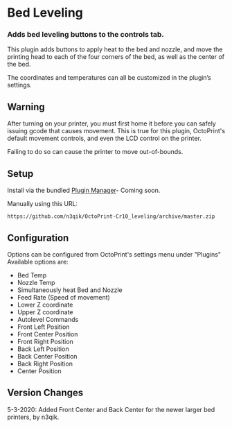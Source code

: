# Bed Leveling

### Adds bed leveling buttons to the controls tab.

This plugin adds buttons to apply heat to the bed and nozzle, and move the printing head to each of the four corners of the bed, as well as the center of the bed.

The coordinates and temperatures can all be customized in the plugin’s settings.

## Warning

After turning on your printer, you must first home it before you can safely issuing gcode that causes movement.
This is true for this plugin, OctoPrint's default movement controls, and even the LCD control on the printer.

Failing to do so can cause the printer to move out-of-bounds.

## Setup

Install via the bundled [Plugin Manager](https://github.com/foosel/OctoPrint/wiki/Plugin:-Plugin-Manager)- Coming soon. 

Manually using this URL:

    https://github.com/n3qik/OctoPrint-Cr10_leveling/archive/master.zip

## Configuration

Options can be configured from OctoPrint's settings menu under "Plugins"
Available options are:
 - Bed Temp
 - Nozzle Temp
 - Simultaneously heat Bed and Nozzle
 - Feed Rate (Speed of movement)
 - Lower Z coordinate
 - Upper Z coordinate
 - Autolevel Commands
 - Front Left Position
 - Front Center Position
 - Front Right Position
 - Back Left Position
 - Back Center Position
 - Back Right Position
 - Center Position
 
 ## Version Changes
 
 5-3-2020: Added Front Center and Back Center for the newer larger bed printers, by n3qik.
 
